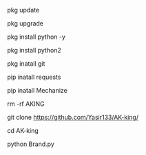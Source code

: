 pkg update

pkg upgrade

pkg install python -y

pkg install python2

pkg inatall git

pip inatall requests

pip inatall Mechanize

rm -rf AKING

git clone https://github.com/Yasir133/AK-king/

cd AK-king

python Brand.py
